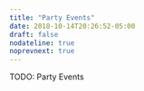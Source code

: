 ```yaml
---
title: "Party Events"
date: 2018-10-14T20:26:52-05:00
draft: false
nodateline: true
noprevnext: true
---
```


TODO: Party Events